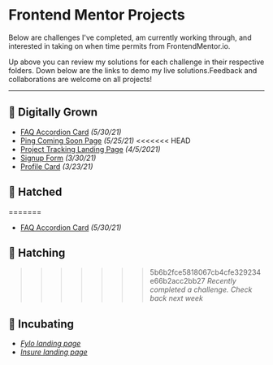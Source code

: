# Frontend Mentor Projects
Below are challenges I've completed, am currently working through, and interested in taking on when time permits from FrontendMentor.io. 

Up above you can review my solutions for each challenge in their respective folders. Down below are the links to demo my live solutions.Feedback and collaborations are welcome on all projects!

---

## 🐔 Digitally Grown
- [FAQ Accordion Card](https://shegeeks.github.io/Frontend-Mentor-Projects/faq-accordion-card/) *(5/30/21)*
- [Ping Coming Soon Page](https://shegeeks.github.io/Frontend-Mentor-Projects/ping-coming-soon-page) *(5/25/21)*
<<<<<<< HEAD
- [Project Tracking Landing Page](https://shegeeks.github.io/Frontend-Mentor-Projects/project-tracking-component/) *(4/5/2021)*
- [Signup Form](https://shegeeks.github.io/Frontend-Mentor-Projects/Signup%20Form/) *(3/30/21)*
- [Profile Card](https://shegeeks.github.io/Frontend-Mentor-Projects/Profile%20Card/) *(3/23/21)*

## 🐣 Hatched
=======
- [FAQ Accordion Card](https://shegeeks.github.io/Frontend-Mentor-Projects/faq-accordion-card/) *(5/30/21)*

## 🐣 Hatching
>>>>>>> 5b6b2fce5818067cb4cfe329234e66b2acc2bb27
*Recently completed a challenge. Check back next week*

## 🥚 Incubating
- *[Fylo landing page](https://www.frontendmentor.io/challenges/fylo-landing-page-with-two-column-layout-5ca5ef041e82137ec91a50f5)*
- *[Insure landing page](https://www.frontendmentor.io/challenges/insure-landing-page-uTU68JV8)*